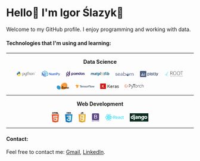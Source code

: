 # Hello👋 I'm Igor Ślazyk👋

Welcome to my GitHub profile. I enjoy programming and working with data.

#### Technologies that I'm using and learning:

<hr>

<div align="center">
  
<b> Data Science </b>
  
[<img width=10% align="center" src="logos\Python-logo.png" title="Python"/>](https://www.python.org/) &nbsp;&nbsp; [<img width=10% align="center" src="logos\Numpy-logo.png" title="NumPy"/>](https://numpy.org/) &nbsp;&nbsp; [<img width=10% align="center" src="logos\Pandas-logo.png" title="Pandas"/>](https://pandas.pydata.org/) &nbsp;&nbsp; [<img width=10% align="center" src="logos\Matplotlib-logo.png" title="Matplotlib"/>](https://matplotlib.org/) &nbsp;&nbsp; [<img width=10% align="center" src="logos\Seaborn-logo.png" title="Seaborn"/>](https://seaborn.pydata.org/) &nbsp;&nbsp; [<img width=10% align="center" src="logos\Plotly-logo.png" title="Plotly"/>](https://plotly.com/) &nbsp;&nbsp; [<img width=10% align="center" src="logos\Root-Logo.png" title="CERN PyROOT"/>](https://root.cern/)

[<img width=7% align="center" src="logos\SciKit-Learn-logo.png" title="SciKit-Learn"/>](https://scikit-learn.org/stable/) &nbsp;&nbsp; [<img width=10% align="center" src="logos\TensorFlow-logo.png" title="TensorFlow"/>](https://www.tensorflow.org/) &nbsp;&nbsp; [<img width=10% align="center" src="logos\Keras-logo.png" title="Keras"/>](https://keras.io/) &nbsp;&nbsp; [<img width=10% align="center" src="logos\PyTorch-logo.png" title="PyTorch"/>](https://pytorch.org/)

<hr>
  
</div>
  
<div align="center">

<b> Web Development </b>
  
[<img width=4% align="center" src="logos\HTML-logo.png" title="HTML"/>](https://developer.mozilla.org/en-US/docs/Web/HTML) &nbsp;&nbsp;   [<img width=4% align="center" src="logos\CSS-logo.png" title="CSS"/>](https://developer.mozilla.org/en-US/docs/Web/CSS) &nbsp;&nbsp; [<img width=4% align="center" src="logos\JS-logo.png" title="JavaScript"/>](https://developer.mozilla.org/en-US/docs/Web/JavaScript) &nbsp;&nbsp; [<img width=4% align="center" src="logos\Bootstrap-logo.png" title="Bootstrap"/>](https://getbootstrap.com/) &nbsp;&nbsp; [<img width=10% align="center" src="logos\React-logo.png" title="React"/>](https://reactjs.org/) &nbsp;&nbsp; [<img width=10% align="center" src="logos\Django-logo.png" title="Django"/>](https://www.djangoproject.com/)
  
</div>
  
<hr>  
  
#### Contact:

Feel free to contact me: <a href="mailto:islazykv@gmail.com">Gmail</a>, [LinkedIn](https://www.linkedin.com/in/igor-slazyk/).


<!--
**islazykv/islazykv** is a ✨ _special_ ✨ repository because its `README.md` (this file) appears on your GitHub profile.

Here are some ideas to get you started:

- 🔭 I’m currently working on ...
- 🌱 I’m currently learning ...
- 👯 I’m looking to collaborate on ...
- 🤔 I’m looking for help with ...
- 💬 Ask me about ...
- 📫 How to reach me: ...
- 😄 Pronouns: ...
- ⚡ Fun fact: ...
-->
